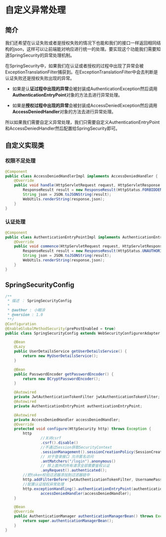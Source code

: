 # 自定义异常处理



## 简介



我们还希望在认证失败或者是授权失败的情况下也能和我们的接口一样返回相同结构的json，这样可以让前端能对响应进行统一的处理。要实现这个功能我们需要知道SpringSecurity的异常处理机制。

在SpringSecurity中，如果我们在认证或者授权的过程中出现了异常会被ExceptionTranslationFilter捕获到。在ExceptionTranslationFilter中会去判断是认证失败还是授权失败出现的异常。

+ 如果是认**证过程中出现的异常**会被封装成AuthenticationException然后调用**AuthenticationEntryPoint**对象的方法去进行异常处理。

+ 如果是**授权过程中出现的异常**会被封装成AccessDeniedException然后调用**AccessDeniedHandler**对象的方法去进行异常处理。

所以如果我们需要自定义异常处理，我们只需要自定义AuthenticationEntryPoint和AccessDeniedHandler然后配置给SpringSecurity即可。



## 自定义实现类



### 权限不足处理



```java
@Component
public class AccessDeniedHandlerImpl implements AccessDeniedHandler {
    @Override
    public void handle(HttpServletRequest request, HttpServletResponse response, AccessDeniedException accessDeniedException) throws IOException, ServletException {
        ResponseResult result = new ResponseResult(HttpStatus.FORBIDDEN.value(), "权限不足");
        String json = JSON.toJSONString(result);
        WebUtils.renderString(response,json);
    }
}
```



### 认证处理



```java
@Component
public class AuthenticationEntryPointImpl implements AuthenticationEntryPoint {
    @Override
    public void commence(HttpServletRequest request, HttpServletResponse response, AuthenticationException authException) throws IOException, ServletException {
        ResponseResult result = new ResponseResult(HttpStatus.UNAUTHORIZED.value(), "认证失败请重新登录");
        String json = JSON.toJSONString(result);
        WebUtils.renderString(response,json);
    }
}
```



## SpringSecurityConfig



```java
/**
 * 描述 ： SpringSecurityConfig
 *
 * @author : 小糊涂
 * @version : 1.0
 **/
@Configuration
@EnableGlobalMethodSecurity(prePostEnabled = true)
public class SpringSecurityConfig extends WebSecurityConfigurerAdapter {

    @Bean
    @Lazy
    public UserDetailsService getUserDetailsService() {
        return new MyUserDetailsService();
    }

    @Bean
    public PasswordEncoder getPasswordEncoder() {
        return new BCryptPasswordEncoder();
    }

    @Autowired
    private JwtAuthenticationTokenFilter jwtAuthenticationTokenFilter;
    @Autowired
    private AuthenticationEntryPoint authenticationEntryPoint;

    @Autowired
    private AccessDeniedHandler accessDeniedHandler;
    @Override
    protected void configure(HttpSecurity http) throws Exception {
        http
                //关闭csrf
                .csrf().disable()
                //不通过Session获取SecurityContext
                .sessionManagement().sessionCreationPolicy(SessionCreationPolicy.STATELESS).and().authorizeRequests()
                // 对于登录接口 允许匿名访问
                .antMatchers("/login").anonymous()
                // 除上面外的所有请求全部需要鉴权认证
                .anyRequest().authenticated();
        //把token校验过滤器添加到过滤器链中
        http.addFilterBefore(jwtAuthenticationTokenFilter, UsernamePasswordAuthenticationFilter.class);
        //配置认证授权异常处理
        http.exceptionHandling().authenticationEntryPoint(authenticationEntryPoint).
                accessDeniedHandler(accessDeniedHandler);
    }

    @Bean
    @Override
    public AuthenticationManager authenticationManagerBean() throws Exception {
        return super.authenticationManagerBean();
    }
}
```


